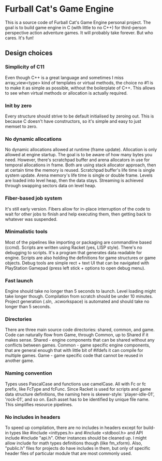 # Furball Cat's Game Engine
This is a source code of Furball Cat's Game Engine personal project.
The goal is to build game engine in C (with little to no C++) for third-person perspective action adventure games.
It will probably take forever. But who cares. It's fun!

## Design choices
### Simplicity of C11
Even though C++ is a great language and sometimes I miss array_view\<type\> kind of templates or virtual methods,
the choice no #1 is to make it as simple as possible, without the boilerplate of C++. This allows to see when virtual methods or allocation is actually required.

### Init by zero
Every structure should strive to be default initialised by zeroing out.
This is because C doesn't have constructors, so it's simple and easy to just memset to zero.

### No dynamic allocations
No dynamic allocations allowed at runtime (frame update). Allocation is only allowed at engine startup.
The goal is to be aware of how many bytes you need.
However, there's scratchpad buffer and arena allocators in use for temporal allocations in frame.
Both are using stack allocator approach, then at certain time the memory is reused.
Scratchpad buffer's life time is single system update. Arena memory's life time is single or double frame.
Levels are loaded into level heap, then the data stays.
Streaming is achieved through swapping sectors data on level heap.

### Fiber-based job system
It's still early version. Fibers allow for in-place interruption of the code to wait for other jobs to finish and help executing them, then getting back to whatever was suspended.

### Minimalistic tools
Most of the pipelines like importing or packaging are commandline based (ccmd).
Scripts are written using Racket (yes, LISP style). There's no debugging to scripts. It's a program that generates data readable for engine.
Scripts are also holding the definitions for game structures or game objects.
Debug tools are simple rect + text UI that can be navigated with PlayStation Gamepad (press left stick + options to open debug menu).

### Fast launch
Engine should take no longer than 5 seconds to launch. Level loading might take longer though.
Compilation from scratch should be under 10 minutes.
Project generation (.sln, .xcworkspace) is automated and should take no longer than 5 seconds.

### Directories
There are three main source code directories: shared, common, and game. Code can naturally flow from Game, through Common, up to Shared if it makes sense.
Shared - engine components that can be shared without any conflicts between games.
Common - game specific engine components, that are general enough that with little bit of \#ifdefs it can compile for multiple games.
Game - game specific code that cannot be reused in another game.

### Naming convention
Types uses PascalCase and functions use camelCase. All with Fc or fc prefix, like FcType and fcFunc.
Since Racket is used for scripts and game data structure definitions, the naming here is skewer-style: 'player-idle-01', 'rock-01', and so on.
Each asset has to be identified by unique file name. This simplifies resource pipelines.

### No includes in headers
To speed up compilation, there are no includes in headers except for build-in types like \#include \<inttypes.h\> and \#include \<stdbool.h\> and API include \#include "api.h".
Other instances should be cleaned up. I might allow include for math types definitions though (like fm_xform).
Also, "public.h" files for projects do have includes in them, but only of specific header files of particular module that are most commonly used.
